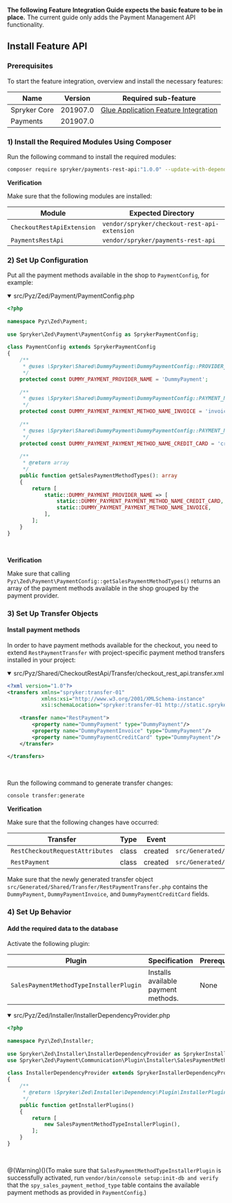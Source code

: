 <section contenteditable="false" class="errorBox"><div class="content">

**The following Feature Integration Guide expects the basic feature to be in place.**
The current guide only adds the Payment Management API functionality.
</div></section>

## Install Feature API
### Prerequisites
To start the feature integration, overview and install the necessary features:

| Name | Version | Required sub-feature |
| --- | --- | --- |
| Spryker Core | 201907.0 | [Glue Application Feature Integration](https://documentation.spryker.com/v3/docs/glue-application-feature-integration-201907)  |
| Payments | 201907.0 |  |

### 1)  Install the Required Modules Using Composer
Run the following command to install the required modules:

```bash
composer require spryker/payments-rest-api:"1.0.0" --update-with-dependencies
```

<section contenteditable="false" class="warningBox"><div class="content">

**Verification**
    
Make sure that the following modules are installed:

| Module | Expected Directory |
| --- | --- |
| `CheckoutRestApiExtension` | `vendor/spryker/checkout-rest-api-extension` |
| `PaymentsRestApi` | `vendor/spryker/payments-rest-api` |
</div></section>

### 2) Set Up Configuration
Put all the payment methods available in the shop to  `PaymentConfig`, for example:

<details open>
<summary>src/Pyz/Zed/Payment/PaymentConfig.php</summary>
    
```php
<?php
 
namespace Pyz\Zed\Payment;
 
use Spryker\Zed\Payment\PaymentConfig as SprykerPaymentConfig;
 
class PaymentConfig extends SprykerPaymentConfig
{
    /**
     * @uses \Spryker\Shared\DummyPayment\DummyPaymentConfig::PROVIDER_NAME
     */
    protected const DUMMY_PAYMENT_PROVIDER_NAME = 'DummyPayment';
 
    /**
     * @uses \Spryker\Shared\DummyPayment\DummyPaymentConfig::PAYMENT_METHOD_NAME_INVOICE
     */
    protected const DUMMY_PAYMENT_PAYMENT_METHOD_NAME_INVOICE = 'invoice';
 
    /**
     * @uses \Spryker\Shared\DummyPayment\DummyPaymentConfig::PAYMENT_METHOD_NAME_CREDIT_CARD
     */
    protected const DUMMY_PAYMENT_PAYMENT_METHOD_NAME_CREDIT_CARD = 'credit card';
 
    /**
     * @return array
     */
    public function getSalesPaymentMethodTypes(): array
    {
        return [
            static::DUMMY_PAYMENT_PROVIDER_NAME => [
                static::DUMMY_PAYMENT_PAYMENT_METHOD_NAME_CREDIT_CARD,
                static::DUMMY_PAYMENT_PAYMENT_METHOD_NAME_INVOICE,
            ],
        ];
    }
}
```

</br>
</details>

<section contenteditable="false" class="warningBox"><div class="content">

**Verification**
    
Make sure that calling `Pyz\Zed\Payment\PaymentConfig::getSalesPaymentMethodTypes()` returns an array of the payment methods available in the shop grouped by the payment provider.
</div></section>

### 3) Set Up Transfer Objects
#### Install payment methods
In order to have payment methods available for the checkout, you need to extend `RestPaymentTransfer` with project-specific payment method transfers installed in your project:

<details open>
<summary>src/Pyz/Shared/CheckoutRestApi/Transfer/checkout_rest_api.transfer.xml</summary>

```xml
<?xml version="1.0"?>
<transfers xmlns="spryker:transfer-01"
           xmlns:xsi="http://www.w3.org/2001/XMLSchema-instance"
           xsi:schemaLocation="spryker:transfer-01 http://static.spryker.com/transfer-01.xsd">
 
    <transfer name="RestPayment">
        <property name="DummyPayment" type="DummyPayment"/>
        <property name="DummyPaymentInvoice" type="DummyPayment"/>
        <property name="DummyPaymentCreditCard" type="DummyPayment"/>
    </transfer>
 
</transfers>
```
    
</br>
</details>

<p>Run the following command to generate transfer changes:

```bash
console transfer:generate
```
</p>

<section contenteditable="false" class="warningBox"><div class="content">

**Verification**
    
Make sure that the following changes have occurred:

| Transfer | Type | Event | Path |
| --- | --- | --- | --- |
| `RestCheckoutRequestAttributes` | class | created | `src/Generated/Shared/Transfer/RestCheckoutRequestAttributesTransfer.php` |
| `RestPayment` | class | created | `src/Generated/Shared/Transfer/RestPaymentTransfer.php` |
</div></section>
<section contenteditable="false" class="warningBox"><div class="content">

Make sure that the newly generated transfer object `src/Generated/Shared/Transfer/RestPaymentTransfer.php` contains the `DummyPayment`, `DummyPaymentInvoice`, and `DummyPaymentCreditCard` fields.
</div></section>

### 4) Set Up Behavior
#### Add the required data to the database
Activate the following plugin:

| Plugin | Specification | Prerequisites | Namespace |
| --- | --- | --- | --- |
| `SalesPaymentMethodTypeInstallerPlugin` | Installs available payment methods. | None | `Spryker\Zed\Payment\Communication\Plugin\Installer` |

<details open>
<summary>src/Pyz/Zed/Installer/InstallerDependencyProvider.php</summary>
    
```php
<?php
 
namespace Pyz\Zed\Installer;
 
use Spryker\Zed\Installer\InstallerDependencyProvider as SprykerInstallerDependencyProvider;
use Spryker\Zed\Payment\Communication\Plugin\Installer\SalesPaymentMethodTypeInstallerPlugin;
 
class InstallerDependencyProvider extends SprykerInstallerDependencyProvider
{
    /**
     * @return \Spryker\Zed\Installer\Dependency\Plugin\InstallerPluginInterface[]
     */
    public function getInstallerPlugins()
    {
        return [
            new SalesPaymentMethodTypeInstallerPlugin(),
        ];
    }
}
```

</br>
</details>

@(Warning)()(To make sure that `SalesPaymentMethodTypeInstallerPlugin` is successfully activated, run  `vendor/bin/console setup:init-db and verify` that the  `spy_sales_payment_method_type` table contains the available payment methods as provided in `PaymentConfig`.)

<!-- Last review date: November 11, 2019 by Eugenia Poidenko, Yuliia Boiko and Volodymyr Volkov -->